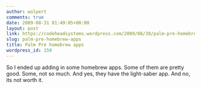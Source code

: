 ```yaml
---
author: wolpert
comments: true
date: 2009-08-31 01:49:05+00:00
layout: post
link: https://codeheadsystems.wordpress.com/2009/08/30/palm-pre-homebrew-apps/
slug: palm-pre-homebrew-apps
title: Palm Pre homebrew apps
wordpress_id: 159
---
```


So I ended up adding in some homebrew apps. Some of them are pretty good. Some, not so much. And yes, they have the light-saber app. And no, its not worth it.
